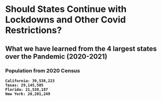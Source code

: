 
# <b>Should States Continue with Lockdowns and Other Covid Restrictions?
## <b>What we have learned from the 4 largest states over the Pandemic (2020-2021)

### <b>Population from 2020 Census
    California: 39,538,223
    Texas: 29,145,505
    Florida: 21,538,187
    New York: 20,201,249
